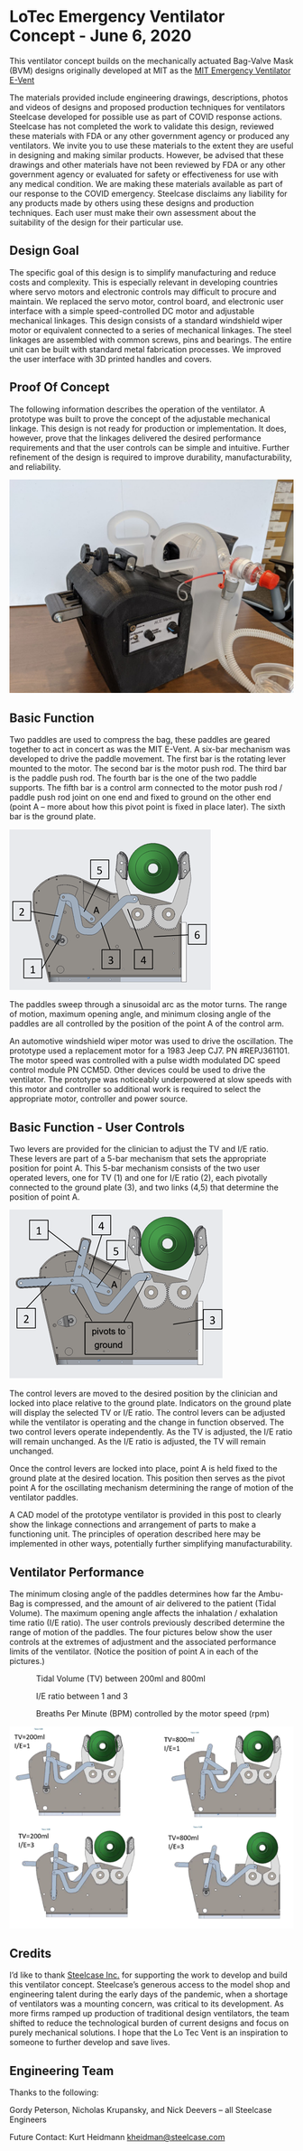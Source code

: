 # LoTec Emergency Ventilator Concept - June 6, 2020

This ventilator concept builds on the mechanically actuated Bag-Valve Mask (BVM) designs originally developed at MIT as the [MIT Emergency Ventilator E-Vent](https://e-vent.mit.edu)

The materials provided include engineering drawings, descriptions, photos and videos of designs and proposed production techniques for ventilators Steelcase developed for possible use as part of COVID response actions. Steelcase has not completed the work to validate this design, reviewed these materials with FDA or any other government agency or produced any ventilators. We invite you to use these materials to the extent they are useful in designing and making similar products. However, be advised that these drawings and other materials have not been reviewed by FDA or any other government agency or evaluated for safety or effectiveness for use with any medical condition. We are making these materials available as part of our response to the COVID emergency. Steelcase disclaims any liability for any products made by others using these designs and production techniques. Each user must make their own assessment about the suitability of the design for their particular use.

## Design Goal

The specific goal of this design is to simplify manufacturing and reduce costs and complexity. This is especially relevant in developing countries where servo motors and electronic controls may difficult to procure and maintain. We replaced the servo motor, control board, and electronic user interface with a simple speed-controlled DC motor and adjustable mechanical linkages. This design consists of a standard windshield wiper motor or equivalent connected to a series of mechanical linkages. The steel linkages are assembled with common screws, pins and bearings. The entire unit can be built with standard metal fabrication processes. We improved the user interface with 3D printed handles and covers.

## Proof Of Concept

The following information describes the operation of the ventilator. A prototype was built to prove the concept of the adjustable mechanical linkage. This design is not ready for production or implementation. It does, however, prove that the linkages delivered the desired performance requirements and that the user controls can be simple and intuitive. Further refinement of the design is required to improve durability, manufacturability, and reliability.

![LoTec Vent](Pictures/LoTec%20Vent%20CON2%20Perspective.jpg)

## Basic Function

Two paddles are used to compress the bag, these paddles are geared together to act in concert as was the MIT E-Vent. A six-bar mechanism was developed to drive the paddle movement. The first bar is the rotating lever mounted to the motor. The second bar is the motor push rod. The third bar is the paddle push rod. The fourth bar is the one of the two paddle supports. The fifth bar is a control arm connected to the motor push rod / paddle push rod joint on one end and fixed to ground on the other end (point A – more about how this pivot point is fixed in place later). The sixth bar is the ground plate.

![Oscillating Mechanism](Pictures/Basic%20Function%20-%20Oscillating%20Mechanism.png)

The paddles sweep through a sinusoidal arc as the motor turns. The range of motion, maximum opening angle, and minimum closing angle of the paddles are all controlled by the position of the point A of the control arm.

An automotive windshield wiper motor was used to drive the oscillation. The prototype used a replacement motor for a 1983 Jeep CJ7. PN #REPJ361101. The motor speed was controlled with a pulse width modulated DC speed control module PN CCM5D. Other devices could be used to drive the ventilator. The prototype was noticeably underpowered at slow speeds with this motor and controller so additional work is required to select the appropriate motor, controller and power source.

## Basic Function - User Controls

Two levers are provided for the clinician to adjust the TV and I/E ratio. These levers are part of a 5-bar mechanism that sets the appropriate position for point A. This 5-bar mechanism consists of the two user operated levers, one for TV (1) and one for I/E ratio (2), each pivotally connected to the ground plate (3), and two links (4,5) that determine the position of point A.

![User Controls](Pictures/Basic%20Function%20-%20User%20Controls.png)

The control levers are moved to the desired position by the clinician and locked into place relative to the ground plate. Indicators on the ground plate will display the selected TV or I/E ratio. The control levers can be adjusted while the ventilator is operating and the change in function observed.
The two control levers operate independently. As the TV is adjusted, the I/E ratio will remain unchanged. As the I/E ratio is adjusted, the TV will remain unchanged.

Once the control levers are locked into place, point A is held fixed to the ground plate at the desired location. This position then serves as the pivot point A for the oscillating mechanism determining the range of motion of the ventilator paddles.

A CAD model of the prototype ventilator is provided in this post to clearly show the linkage connections and arrangement of parts to make a functioning unit. The principles of operation described here may be implemented in other ways, potentially further simplifying manufacturability.

## Ventilator Performance

The minimum closing angle of the paddles determines how far the Ambu-Bag is compressed, and the amount of air delivered to the patient (Tidal Volume). The maximum opening angle affects the inhalation / exhalation time ratio (I/E ratio). The user controls previously described determine the range of motion of the paddles. The four pictures below show the user controls at the extremes of adjustment and the associated performance limits of the ventilator. (Notice the position of point A in each of the pictures.)

&nbsp;&nbsp;&nbsp;&nbsp;&nbsp;&nbsp;&nbsp;&nbsp;&nbsp;&nbsp;&nbsp;&nbsp;Tidal Volume (TV) between 200ml and 800ml

&nbsp;&nbsp;&nbsp;&nbsp;&nbsp;&nbsp;&nbsp;&nbsp;&nbsp;&nbsp;&nbsp;&nbsp;I/E ratio between 1 and 3

&nbsp;&nbsp;&nbsp;&nbsp;&nbsp;&nbsp;&nbsp;&nbsp;&nbsp;&nbsp;&nbsp;&nbsp;Breaths Per Minute (BPM) controlled by the motor speed (rpm)

![Ventilator Performance](Pictures/ventilator%20performance.png)

## Credits

I’d like to thank [Steelcase Inc.](https://www.steelcase.com) for supporting the work to develop and build this ventilator concept. Steelcase’s generous access to the model shop and engineering talent during the early days of the pandemic, when a shortage of ventilators was a mounting concern, was critical to its development. As more firms ramped up production of traditional design ventilators, the team shifted to reduce the technological burden of current designs and focus on purely mechanical solutions. I hope that the Lo Tec Vent is an inspiration to someone to further develop and save lives.

## Engineering Team

Thanks to the following:

Gordy Peterson, Nicholas Krupansky, and Nick Deevers – all Steelcase Engineers

Future Contact: Kurt Heidmann kheidman@steelcase.com
